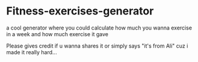# Fitness-exercises-generator
a cool generator where you could calculate how much you wanna exercise in a week and how much exercise it gave

Please gives credit if u wanna shares it or simply says "it's from Ali" cuz i made it really hard...
